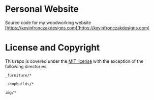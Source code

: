 # Personal Website

Source code for my woodworking website [https://kevinfronczakdesigns.com](https://kevinfronczakdesigns.com)

# License and Copyright
This repo is covered under the [MIT license](LICENSE.md) with the exception of the following directories:

`_furniture/*`

`_shopbuilds/*`

`img/*`


